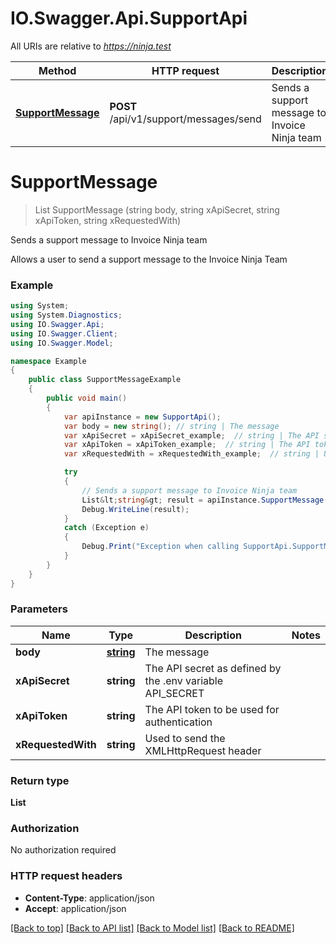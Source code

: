 # IO.Swagger.Api.SupportApi

All URIs are relative to *https://ninja.test*

Method | HTTP request | Description
------------- | ------------- | -------------
[**SupportMessage**](SupportApi.md#supportmessage) | **POST** /api/v1/support/messages/send | Sends a support message to Invoice Ninja team

<a name="supportmessage"></a>
# **SupportMessage**
> List<string> SupportMessage (string body, string xApiSecret, string xApiToken, string xRequestedWith)

Sends a support message to Invoice Ninja team

Allows a user to send a support message to the Invoice Ninja Team

### Example
```csharp
using System;
using System.Diagnostics;
using IO.Swagger.Api;
using IO.Swagger.Client;
using IO.Swagger.Model;

namespace Example
{
    public class SupportMessageExample
    {
        public void main()
        {
            var apiInstance = new SupportApi();
            var body = new string(); // string | The message
            var xApiSecret = xApiSecret_example;  // string | The API secret as defined by the .env variable API_SECRET
            var xApiToken = xApiToken_example;  // string | The API token to be used for authentication
            var xRequestedWith = xRequestedWith_example;  // string | Used to send the XMLHttpRequest header

            try
            {
                // Sends a support message to Invoice Ninja team
                List&lt;string&gt; result = apiInstance.SupportMessage(body, xApiSecret, xApiToken, xRequestedWith);
                Debug.WriteLine(result);
            }
            catch (Exception e)
            {
                Debug.Print("Exception when calling SupportApi.SupportMessage: " + e.Message );
            }
        }
    }
}
```

### Parameters

Name | Type | Description  | Notes
------------- | ------------- | ------------- | -------------
 **body** | [**string**](string.md)| The message | 
 **xApiSecret** | **string**| The API secret as defined by the .env variable API_SECRET | 
 **xApiToken** | **string**| The API token to be used for authentication | 
 **xRequestedWith** | **string**| Used to send the XMLHttpRequest header | 

### Return type

**List<string>**

### Authorization

No authorization required

### HTTP request headers

 - **Content-Type**: application/json
 - **Accept**: application/json

[[Back to top]](#) [[Back to API list]](../README.md#documentation-for-api-endpoints) [[Back to Model list]](../README.md#documentation-for-models) [[Back to README]](../README.md)

